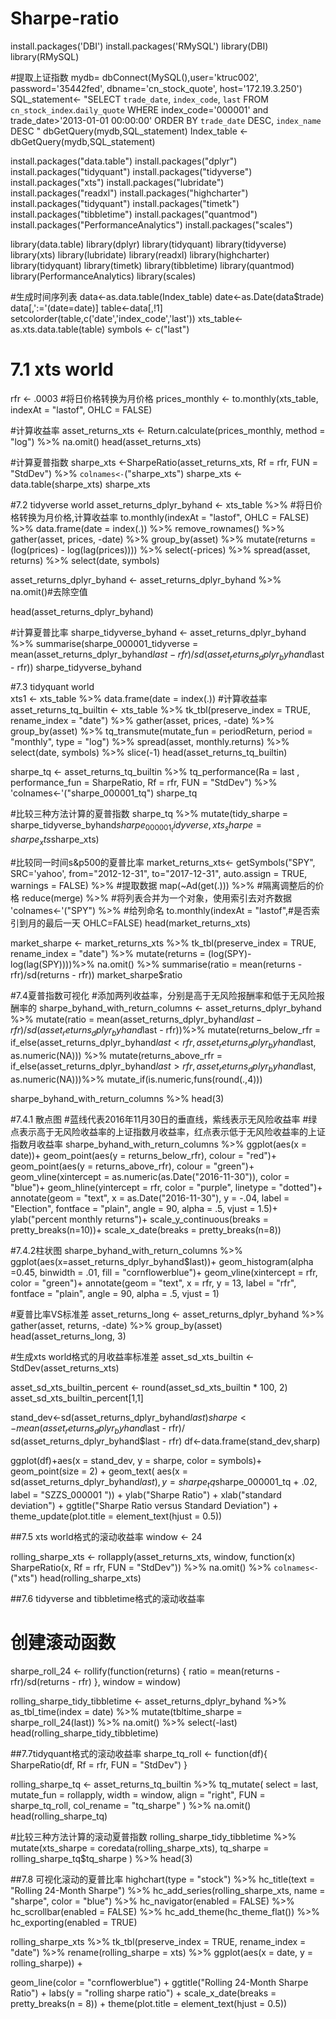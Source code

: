 # Sharpe-ratio
install.packages('DBI')
install.packages('RMySQL')
library(DBI)
library(RMySQL)

#提取上证指数
mydb= dbConnect(MySQL(),user='ktruc002', password='35442fed', dbname='cn_stock_quote', host='172.19.3.250') 
SQL_statement<- "SELECT  `trade_date`,  `index_code`, `last`
FROM `cn_stock_index`.`daily_quote`
WHERE index_code='000001' and trade_date>'2013-01-01 00:00:00'
ORDER BY `trade_date` DESC, `index_name` DESC "
dbGetQuery(mydb,SQL_statement)
Index_table <- dbGetQuery(mydb,SQL_statement)

install.packages("data.table")
install.packages("dplyr")
install.packages("tidyquant")
install.packages("tidyverse")
install.packages("xts")
install.packages("lubridate")
install.packages("readxl")
install.packages("highcharter")
install.packages("tidyquant")
install.packages("timetk")
install.packages("tibbletime")
install.packages("quantmod")
install.packages("PerformanceAnalytics")
install.packages("scales")

library(data.table)
library(dplyr)
library(tidyquant)
library(tidyverse)
library(xts)
library(lubridate)
library(readxl)
library(highcharter)
library(tidyquant)
library(timetk)
library(tibbletime)
library(quantmod)
library(PerformanceAnalytics)
library(scales)

#生成时间序列表
data<-as.data.table(Index_table)
date<-as.Date(data$trade)
data[,':='(date=date)]
table<-data[,!1]
setcolorder(table,c('date','index_code','last'))
xts_table<-as.xts.data.table(table)
symbols <- c("last")

# 7.1 xts world
rfr <- .0003
#将日价格转换为月价格
prices_monthly <- to.monthly(xts_table,
                             indexAt = "lastof",
                             OHLC = FALSE)

#计算收益率
asset_returns_xts <-
  Return.calculate(prices_monthly,
                   method = "log") %>%
  na.omit()
head(asset_returns_xts)

#计算夏普指数
sharpe_xts <-SharpeRatio(asset_returns_xts,
                         Rf = rfr,
                         FUN = "StdDev") %>%
  `colnames<-`("sharpe_xts")
sharpe_xts <-data.table(sharpe_xts)
sharpe_xts


#7.2 tidyverse world
asset_returns_dplyr_byhand <-
  xts_table %>%
#将日价格转换为月价格,计算收益率
  to.monthly(indexAt = "lastof", OHLC = FALSE) %>%
  data.frame(date = index(.)) %>%
  remove_rownames() %>%
  gather(asset, prices, -date) %>%
  group_by(asset) %>%
  mutate(returns = (log(prices) - log(lag(prices)))) %>%
  select(-prices) %>%
  spread(asset, returns) %>%
  select(date, symbols)

asset_returns_dplyr_byhand <-
  asset_returns_dplyr_byhand %>%
  na.omit()#去除空值

head(asset_returns_dplyr_byhand)

#计算夏普比率
sharpe_tidyverse_byhand <-
  asset_returns_dplyr_byhand %>%
  summarise(sharpe_000001_tidyverse = mean(asset_returns_dplyr_byhand$last - rfr)/
              sd(asset_returns_dplyr_byhand$last - rfr))
sharpe_tidyverse_byhand

#7.3 tidyquant world  
 xts1 <- xts_table %>%
   data.frame(date = index(.))
#计算收益率
asset_returns_tq_builtin <-
  xts_table %>%
  tk_tbl(preserve_index = TRUE,
         rename_index = "date") %>%
  gather(asset, prices, -date) %>%
  group_by(asset) %>%
  tq_transmute(mutate_fun = periodReturn,
               period = "monthly",
               type = "log") %>%
  spread(asset, monthly.returns) %>%
  select(date, symbols) %>%
  slice(-1)
head(asset_returns_tq_builtin)

sharpe_tq <-
  asset_returns_tq_builtin  %>%
  tq_performance(Ra = last ,
                 performance_fun = SharpeRatio,
                 Rf = rfr,
                 FUN = "StdDev") %>%
  'colnames<-'("sharpe_000001_tq")
sharpe_tq

#比较三种方法计算的夏普指数
sharpe_tq %>%
  mutate(tidy_sharpe = sharpe_tidyverse_byhand$sharpe_000001_tidyverse,xts_sharpe = sharpe_xts$sharpe_xts)

#比较同一时间s&p500的夏普比率
market_returns_xts<-
  getSymbols("SPY",
             SRC='yahoo',
             from="2012-12-31",
             to="2017-12-31",
             auto.assign = TRUE,
             warnings = FALSE) %>% #提取数据
  map(~Ad(get(.))) %>% #隔离调整后的价格
  reduce(merge)  %>% #将列表合并为一个对象，使用索引去对齐数据
  'colnames<-'("SPY") %>% #给列命名
  to.monthly(indexAt = "lastof",#是否索引到月的最后一天
             OHLC=FALSE)
head(market_returns_xts)

market_sharpe <-
  market_returns_xts %>%
  tk_tbl(preserve_index = TRUE,
         rename_index = "date") %>%
   mutate(returns = 
            (log(SPY)-log(lag(SPY))))%>%
   na.omit() %>%
   summarise(ratio =
               mean(returns - rfr)/sd(returns - rfr))
market_sharpe$ratio

#7.4夏普指数可视化
#添加两列收益率，分别是高于无风险报酬率和低于无风险报酬率的
sharpe_byhand_with_return_columns <-
  asset_returns_dplyr_byhand %>%
  mutate(ratio = 
           mean(asset_returns_dplyr_byhand$last - rfr)/sd(asset_returns_dplyr_byhand$last - rfr))%>%
  mutate(returns_below_rfr = 
           if_else(asset_returns_dplyr_byhand$last < rfr, asset_returns_dplyr_byhand$last, as.numeric(NA))) %>%
  mutate(returns_above_rfr = 
           if_else(asset_returns_dplyr_byhand$last > rfr, asset_returns_dplyr_byhand$last, as.numeric(NA)))%>%
  mutate_if(is.numeric,funs(round(.,4)))

sharpe_byhand_with_return_columns %>%
  head(3)

#7.4.1 散点图
#蓝线代表2016年11月30日的垂直线，紫线表示无风险收益率
#绿点表示高于无风险收益率的上证指数月收益率，红点表示低于无风险收益率的上证指数月收益率
sharpe_byhand_with_return_columns %>%
  ggplot(aes(x = date))+
  geom_point(aes(y = returns_below_rfr),
             colour = "red")+
  geom_point(aes(y = returns_above_rfr),
             colour = "green")+
  geom_vline(xintercept = 
               as.numeric(as.Date("2016-11-30")),
             color = "blue")+
  geom_hline(yintercept = rfr,
             color = "purple",
             linetype = "dotted")+
  annotate(geom = "text",
           x = as.Date("2016-11-30"),
           y = -.04,
           label = "Election",
           fontface = "plain",
           angle = 90,
           alpha = .5,
           vjust = 1.5)+
           ylab("percent monthly returns")+
          scale_y_continuous(breaks = pretty_breaks(n=10))+
          scale_x_date(breaks = pretty_breaks(n=8))

#7.4.2柱状图
sharpe_byhand_with_return_columns %>%
  ggplot(aes(x=asset_returns_dplyr_byhand$last))+
  geom_histogram(alpha =0.45,
                 binwidth = .01,
                 fill = "cornflowerblue")+
  geom_vline(xintercept = rfr,
             color = "green")+
  annotate(geom = "text",
           x = rfr,
           y = 13,
           label = "rfr",
           fontface = "plain",
           angle = 90,
           alpha = .5,
           vjust = 1)

#夏普比率VS标准差
asset_returns_long <-
  asset_returns_dplyr_byhand %>%
  gather(asset, returns, -date) %>%
  group_by(asset)
head(asset_returns_long, 3)

#生成xts world格式的月收益率标准差
asset_sd_xts_builtin <-
  StdDev(asset_returns_xts)

asset_sd_xts_builtin_percent <-
  round(asset_sd_xts_builtin * 100, 2)
asset_sd_xts_builtin_percent[1,1]

stand_dev<-sd(asset_returns_dplyr_byhand$last)
sharpe<-mean(asset_returns_dplyr_byhand$last - rfr)/
           sd(asset_returns_dplyr_byhand$last - rfr)
df<-data.frame(stand_dev,sharp)

ggplot(df)+aes(x = stand_dev,
             y = sharpe,
             color = symbols)+
  geom_point(size = 2) +
  geom_text(
    aes(x =
          sd(asset_returns_dplyr_byhand$last),
        y =
          sharpe_tq$sharpe_000001_tq + .02,
        label = "SZZS_000001 ")) +
  ylab("Sharpe Ratio") +
  xlab("standard deviation") +
  ggtitle("Sharpe Ratio versus Standard Deviation") +
  theme_update(plot.title = element_text(hjust = 0.5))

##7.5 xts world格式的滚动收益率
window <- 24

rolling_sharpe_xts <- 
  rollapply(asset_returns_xts,
            window,
            function(x)
              SharpeRatio(x,
                          Rf = rfr,
                          FUN = "StdDev")) %>%
  na.omit() %>%
  `colnames<-`("xts")
head(rolling_sharpe_xts)

##7.6 tidyverse and tibbletime格式的滚动收益率
# 创建滚动函数
sharpe_roll_24 <-
  rollify(function(returns) {
    ratio = mean(returns - rfr)/sd(returns - rfr)
  },
  window = window)

rolling_sharpe_tidy_tibbletime <-
  asset_returns_dplyr_byhand %>%
  as_tbl_time(index = date) %>%
  mutate(tbltime_sharpe = sharpe_roll_24(last)) %>%
  na.omit() %>%
  select(-last)
head(rolling_sharpe_tidy_tibbletime)

##7.7tidyquant格式的滚动收益率
sharpe_tq_roll <- function(df){
  SharpeRatio(df,
              Rf = rfr,
              FUN = "StdDev")
}

rolling_sharpe_tq <-
  asset_returns_tq_builtin %>%
  tq_mutate(
    select = last,
    mutate_fun = rollapply,
    width = window,
    align = "right",
    FUN = sharpe_tq_roll,
    col_rename = "tq_sharpe"
  ) %>%
  na.omit()
head(rolling_sharpe_tq)

#比较三种方法计算的滚动夏普指数
rolling_sharpe_tidy_tibbletime %>%
  mutate(xts_sharpe = coredata(rolling_sharpe_xts),
         tq_sharpe = rolling_sharpe_tq$tq_sharpe ) %>%
  head(3)

##7.8 可视化滚动的夏普比率
highchart(type = "stock") %>%
  hc_title(text = "Rolling 24-Month Sharpe") %>%
  hc_add_series(rolling_sharpe_xts,
                name = "sharpe",
                color = "blue") %>%
  hc_navigator(enabled = FALSE) %>%
  hc_scrollbar(enabled = FALSE) %>%
  hc_add_theme(hc_theme_flat()) %>%
  hc_exporting(enabled = TRUE)

rolling_sharpe_xts %>%
  tk_tbl(preserve_index = TRUE,
         rename_index = "date") %>%
  rename(rolling_sharpe = xts) %>%
  ggplot(aes(x = date,
             y = rolling_sharpe)) +
  
  geom_line(color = "cornflowerblue") +
  ggtitle("Rolling 24-Month Sharpe Ratio") +
  labs(y = "rolling sharpe ratio") +
  scale_x_date(breaks = pretty_breaks(n = 8)) +
  theme(plot.title = element_text(hjust = 0.5))
